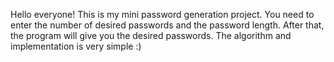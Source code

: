 Hello everyone!
This is my mini password generation project. 
You need to enter the number of desired passwords and the password length. 
After that, the program will give you the desired passwords. 
The algorithm and implementation is very simple :)

<!---
NothingToC/NothingToC is a ✨ special ✨ repository because its `README.md` (this file) appears on your GitHub profile.
You can click the Preview link to take a look at your changes.
--->
